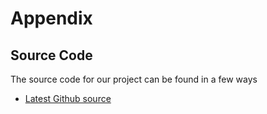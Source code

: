 # Appendix

## Source Code

The source code for our project can be found in a few ways

- [Latest Github source](https://github.com/coffee-cup/uvic-csc460/tree/master/project2)
